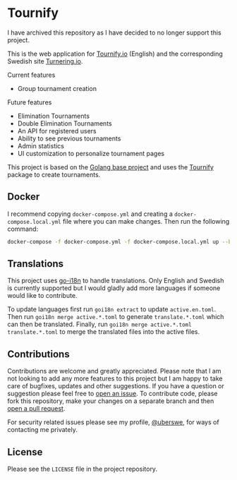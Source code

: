 # Tournify

I have archived this repository as I have decided to no longer support this project.

This is the web application for [Tournify.io](https://www.tournify.io) (English) and the corresponding Swedish site [Turnering.io](https://www.turnering.io).

Current features
 - Group tournament creation

Future features
 - Elimination Tournaments
 - Double Elimination Tournaments
 - An API for registered users
 - Ability to see previous tournaments
 - Admin statistics
 - UI customization to personalize tournament pages

This project is based on the [Golang base project](https://github.com/uberswe/golang-base-project) and uses the [Tournify](https://github.com/tournify/tournify) package to create tournaments.

## Docker

I recommend copying `docker-compose.yml` and creating a `docker-compose.local.yml` file where you can make changes. Then run the following command:

```bash
docker-compose -f docker-compose.yml -f docker-compose.local.yml up --build
```

## Translations

This project uses [go-i18n](https://github.com/nicksnyder/go-i18n) to handle translations. Only English and Swedish is currently supported but I would gladly add more languages if someone would like to contribute.

To update languages first run `goi18n extract` to update `active.en.toml`. Then run `goi18n merge active.*.toml` to generate `translate.*.toml` which can then be translated. Finally, run `goi18n merge active.*.toml translate.*.toml` to merge the translated files into the active files.

## Contributions

Contributions are welcome and greatly appreciated. Please note that I am not looking to add any more features to this project but I am happy to take care of bugfixes, updates and other suggestions. If you have a question or suggestion please feel free to [open an issue](https://github.com/tournify/web/issues/new). To contribute code, please fork this repository, make your changes on a separate branch and then [open a pull request](https://github.com/tournify/web/compare).

For security related issues please see my profile, [@uberswe](https://github.com/uberswe), for ways of contacting me privately. 

## License

Please see the `LICENSE` file in the project repository.
